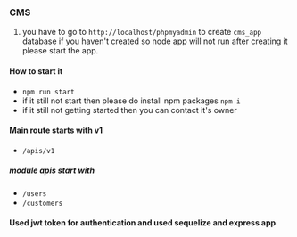 ### CMS
1) you have to go to `http://localhost/phpmyadmin` to create `cms_app` database if you haven't created so 
node app will not run after creating it please start the app.


#### How to start it

- `npm run start`
- if it still not start then please do install npm packages `npm i`
- if it still not getting started then you can contact it's owner 
#### Main route starts with v1

- `/apis/v1`

##### module apis start with 
   - `/users`
   - `/customers`
 
#### Used jwt token for authentication and used sequelize and express app
   
   
   